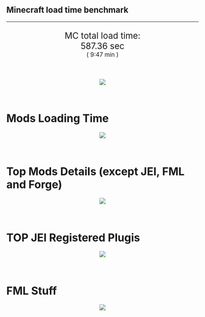 ## Minecraft load time benchmark


---

<p align="center" style="font-size:160%;">
MC total load time:<br>
587.36 sec
<br>
<sup><sub>(
9:47 min
)</sub></sup>
</p>

<br>


<p align="center">
<img src="https://quickchart.io/chart?w=400&h=30&c={
  type: 'horizontalBar',
  data: {
    datasets: [
      {label:      'MODS:', data: [344.07]},
      {label: 'FML stuff:', data: [243.28]}
    ]
  },
  options: {
    scales: {
      xAxes: [{display: false,stacked: true}],
      yAxes: [{display: false,stacked: true}],
    },
    elements: {rectangle: {borderWidth: 2}},
    legend: {display: false,},
    plugins: {datalabels: {color: 'white',formatter: (value, context) =>
      [context.dataset.label, value].join(' ')
    }}
  }
}"/>
</p>

<br>

# Mods Loading Time
<p align="center">
<img src="https://quickchart.io/chart?w=400&h=300&c={
  type: 'outlabeledPie',
  options: {
    cutoutPercentage: 25,
    plugins: {
      legend: !1,
      outlabels: {
        stretch: 5,
        padding: 1,
        text: (v,i)=>[
          v.labels[v.dataIndex],' ',
          (v.percent*1000|0)/10,
          String.fromCharCode(37)].join('')
      }
    }
  },
  data: {...
`
436e17  73.93s Had Enough Items;
8c2ccd  16.62s Immersive Engineering;
214d9e  13.96s Minecraft Forge;
516fa8  11.77s Ender IO;
a651a8  10.68s IndustrialCraft 2;
8f3087   9.63s Forge Mod Loader;
5161a8   0.34s CraftTweaker2;
495797   8.80s CraftTweaker2 (Script Loading);
813e81   8.11s OpenComputers;
8f304e   7.51s Astral Sorcery;
538f30   6.47s Animania;
213664   4.98s Forestry;
8f6c30   4.95s Dynamic Surroundings;
6e175e   4.58s Recurrent Complex;
9e2174   4.32s Tinkers' Construct;
436e17   4.03s Integrated Dynamics;
308f53   3.86s Village Names;
a86e51   3.64s Extra Utilities 2;
308f7e   3.41s Quark: RotN Edition;
ba3eb8   3.36s Cyclic;
cd922c   3.35s NuclearCraft;
444444  77.11s 44 Other mods;
333333  51.60s 154 'Fast' mods (load 1.0s - 0.1s);
222222   7.09s 222 'Instant' mods (load %3C 0.1s)
`
    .split(';').reduce((a, l) => {
      l.match(/(\w{6}) *(\d*\.\d*)s (.*)/)
      .slice(1).map((a, i) => [[String.fromCharCode(35),a].join(''), parseFloat(a), a][i])
      .forEach((s, i) => 
        [a.datasets[0].backgroundColor, a.datasets[0].data, a.labels][i].push(s)
      );
      return a
    }, {
      labels: [],
      datasets: [{
        backgroundColor: [],
        data: [],
        borderColor: 'rgba(22,22,22,0.3)',
        borderWidth: 1
      }]
    })
  }
}"/>
</p>

<br>

# Top Mods Details (except JEI, FML and Forge)
<p align="center">
<img src="https://quickchart.io/chart?w=400&h=450&c={
  options: {
    scales: {
      xAxes: [{stacked: true}],
      yAxes: [{stacked: true}],
    },
    plugins: {
      datalabels: {
        anchor: 'end',
        align: 'top',
        color: 'white',
        backgroundColor: 'rgba(46, 140, 171, 0.6)',
        borderColor: 'rgba(41, 168, 194, 1.0)',
        borderWidth: 0.5,
        borderRadius: 3,
        padding: 0,
        font: {size:10},
        formatter: (v,ctx) => 
          ctx.datasetIndex!=ctx.chart.data.datasets.length-1 ? null
            : [((ctx.chart.data.datasets.reduce((a,b)=>a- -b.data[ctx.dataIndex],0)*10)|0)/10,'s'].join('')
      },
      colorschemes: {
        scheme: 'office.Damask6'
      }
    }
  },
  type: 'bar',
  data: {...(() => {
    let a = { labels: [], datasets: [] };
`
1: Construction;
2: Loading Resources;
3: PreInitialization;
4: Initialization;
5: InterModComms$IMC;
6: PostInitialization;
7: LoadComplete;
8: ModIdMapping
`
    .split(';')
      .map(l => l.match(/\d: (.*)/).slice(1))
      .forEach(([name]) => a.datasets.push({ label: name, data: [] }));
`
                          1      2      3      4      5      6      7      8  ;
Had Enough Items      |  0.07|  0.00|  2.79|  0.14|  0.00|  0.00| 70.92|  0.00;
Immersive Engineering |  0.89|  0.01|  1.15|  0.92|  0.00| 13.65|  0.00|  0.00;
Ender IO              |  1.75|  0.01|  4.07|  0.59|  3.89|  0.22|  0.00|  1.24;
IndustrialCraft 2     |  0.73|  0.01|  7.99|  0.88|  0.00|  1.07|  0.00|  0.00;
CraftTweaker2         |  0.60|  0.00|  3.11|  0.01|  0.00|  5.41|  0.01|  0.00;
OpenComputers         |  0.17|  0.02|  4.98|  2.77|  0.19|  0.00|  0.00|  0.00;
Astral Sorcery        |  0.30|  0.01|  4.65|  1.62|  0.00|  0.94|  0.00|  0.00;
Animania              |  0.31|  0.00|  3.22|  0.10|  0.00|  2.84|  0.00|  0.00;
Forestry              |  0.36|  0.01|  2.89|  1.17|  0.00|  0.56|  0.00|  0.00;
Dynamic Surroundings  |  0.17|  0.01|  0.20|  0.12|  0.00|  0.06|  4.41|  0.00;
Recurrent Complex     |  0.24|  0.01|  0.65|  0.87|  0.00|  2.82|  0.00|  0.00;
Tinkers' Construct    |  1.04|  0.01|  0.16|  0.13|  0.00|  2.99|  0.00|  0.00
`
    .split(';').slice(1)
      .map(l => l.split('|').map(s => s.trim()))
      .forEach(([name, ...arr], i) => {
        a.labels.push(name);
        arr.forEach((v, j) => a.datasets[j].data[i] = v)
      }); return a
  })()}
}"/>
</p>

<br>

# TOP JEI Registered Plugis
<p align="center">
<img src="https://quickchart.io/chart?w=700&c={
  options: {
    elements: { rectangle: { borderWidth: 1 } },
    legend: false
  },
  type: 'horizontalBar',
    data: {...(() => {
      let a = {
        labels: [], datasets: [{
          backgroundColor: 'rgba(0, 99, 132, 0.5)',
          borderColor: 'rgb(0, 99, 132)',
          data: []
        }]
      };
`
  3.06: crazypants.enderio.machines.integration.jei.MachinesPlugin;
  2.89: com.rwtema.extrautils2.crafting.jei.XUJEIPlugin;
  2.87: li.cil.oc.integration.jei.ModPluginOpenComputers;
  2.55: cofh.thermalexpansion.plugins.jei.JEIPluginTE;
  1.82: mezz.jei.plugins.vanilla.VanillaPlugin;
  1.39: com.github.sokyranthedragon.mia.integrations.jer.JeiJerIntegration$1;
  1.27: jeresources.jei.JEIConfig;
  1.10: forestry.factory.recipes.jei.FactoryJeiPlugin;
  0.98: ic2.jeiIntegration.SubModule;
  0.79: com.buuz135.industrial.jei.JEICustomPlugin;
  0.66: com.buuz135.thaumicjei.ThaumcraftJEIPlugin;
  0.65: nc.integration.jei.NCJEI;
  0.63: knightminer.tcomplement.plugin.jei.JEIPlugin;
  0.49: mctmods.smelteryio.library.util.jei.JEI;
  0.45: crazypants.enderio.base.integration.jei.JeiPlugin;
  4.33: Other 120 Plugins
`
        .split(';')
        .map(l => l.split(':'))
        .forEach(([time, name]) => {
          a.labels.push(name);
          a.datasets[0].data.push(time)
        })
        ; return a
    })()
  }
}"/>
</p>

<br>

# FML Stuff
<p align="center">
<img src="https://quickchart.io/chart?w=500&h=400&c={
  options: {
    rotation: Math.PI,
    cutoutPercentage: 55,
    plugins: {
      legend: !1,
      outlabels: {
        stretch: 5,
        padding: 1,
        text: (v)=>v.labels
      },
      doughnutlabel: {
        labels: [
          {
            text: 'FML stuff:',
            color: 'rgba(128, 128, 128, 0.5)',
            font: {size: 18}
          },
          {
            text: [243.28,'s'].join(''),
            color: 'rgba(128, 128, 128, 1)',
            font: {size: 22}
          }
        ]
      },
    }
  },
  type: 'outlabeledPie',
  data: {...(() => {
    let a = {
      labels: [],
      datasets: [{
        backgroundColor: [],
        data: [],
        borderColor: 'rgba(22,22,22,0.3)',
        borderWidth: 2
      }]
    };
`
993A00   2.00s Loading sounds;
994400   2.06s Loading Resource - SoundHandler;
994F00  49.21s ModelLoader: blocks;
995900  10.24s ModelLoader: items;
996300   9.36s ModelLoader: baking;
996D00   4.08s Applying remove recipe actions;
997700   0.17s Applying remove furnace recipe actions;
444444 166.17s Other
`
    .split(';')
      .map(l => l.match(/(\w{6}) *(\d*\.\d*)s (.*)/))
      .forEach(([, col, time, name]) => {
        a.labels.push([name, ' ', time, 's'].join(''));
        a.datasets[0].data.push(parseFloat(time));
        a.datasets[0].backgroundColor.push([String.fromCharCode(35), col].join(''))
      })
      ; return a
  })()}
}"/>
</p>

<br>
